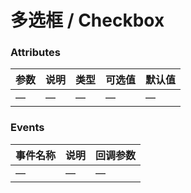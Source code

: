 # 多选框 / Checkbox
### Attributes

| 参数 | 说明 | 类型 | 可选值 | 默认值 |
|--- |--- |--- |--- |--- |
| —  | —    | —   | — | — |

### Events

| 事件名称 | 说明 | 回调参数 |
|--- |--- |--- |
| — | — | — |
